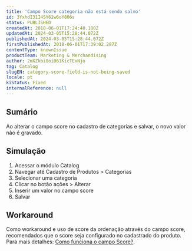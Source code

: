 ```yaml
---
title: 'Campo Score categoria não está sendo salvo'
id: 3YxhdI31I4SY62w6oY806s
status: PUBLISHED
createdAt: 2018-06-01T17:24:40.180Z
updatedAt: 2024-03-05T15:28:44.072Z
publishedAt: 2024-03-05T15:28:44.072Z
firstPublishedAt: 2018-06-01T17:39:02.287Z
contentType: knownIssue
productTeam: Marketing & Merchandising
author: 2mXZkbi0oi061KicTExNjo
tag: Catalog
slugEN: category-score-field-is-not-being-saved
locale: pt
kiStatus: Fixed
internalReference: null
---
```


## Sumário

Ao alterar o campo score no cadastro de categorias e salvar, o novo valor não é gravado.

## Simulação

1. Acessar o módulo Catalog
2. Navegar até Cadastro de Produtos > Categorias
3. Selecionar uma categoria
4. Clicar no botão ações > Alterar
5. Inserir um valor no campo score
6. Salvar

## Workaround

Como workaround e uso de score da ordenação através do campo score, recomendados que o score seja configurado no cadastrado do produto. Para mais detalhes: [Como funciona o campo Score?](https://help.vtex.com/pt/tutorial/como-funciona-o-campo-score).

